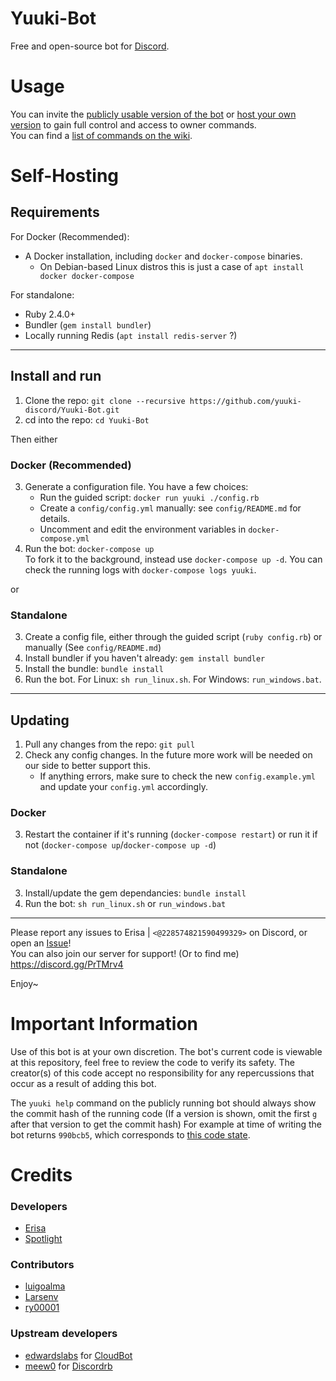 # Yuuki-Bot
Free and open-source bot for [Discord](https://discordapp.com).

# Usage
You can invite the [publicly usable version of the bot](https://erisa.link/yuukibot) or [host your own version](#self-hosting) to gain full control and access to owner commands.  
You can find a [list of commands on the wiki](https://github.com/yuuki-discord/Yuuki-Bot/wiki/Commands).

# Self-Hosting

## Requirements

For Docker (Recommended):
- A Docker installation, including `docker` and `docker-compose` binaries.
  - On Debian-based Linux distros this is just a case of `apt install docker docker-compose`

For standalone:
- Ruby 2.4.0+
- Bundler (`gem install bundler`)
- Locally running Redis (`apt install redis-server` ?)
---

## Install and run
1. Clone the repo: `git clone --recursive https://github.com/yuuki-discord/Yuuki-Bot.git`
2. cd into the repo: `cd Yuuki-Bot`

Then either
### Docker (Recommended)
3. Generate a configuration file. You have a few choices:
    - Run the guided script: `docker run yuuki ./config.rb`
    - Create a `config/config.yml` manually: see `config/README.md` for details.
    - Uncomment and edit the environment variables in `docker-compose.yml`
4. Run the bot: `docker-compose up`  
To fork it to the background, instead use `docker-compose up -d`. You can check the running logs with `docker-compose logs yuuki`.

or 
### Standalone
3. Create a config file, either through the guided script (`ruby config.rb`) or manually (See `config/README.md`)
4. Install bundler if you haven't already: `gem install bundler`
5. Install the bundle: `bundle install`
6. Run the bot. For Linux: `sh run_linux.sh`. For Windows: `run_windows.bat`.
---

## Updating
1. Pull any changes from the repo: `git pull`
2. Check any config changes. In the future more work will be needed on our side to better support this.  
    - If anything errors, make sure to check the new `config.example.yml` and update your `config.yml` accordingly.

### Docker
3. Restart the container if it's running (`docker-compose restart`) or run it if not (`docker-compose up`/`docker-compose up -d`)

### Standalone
3. Install/update the gem dependancies: `bundle install`
4. Run the bot: `sh run_linux.sh` or `run_windows.bat`
---

Please report any issues to Erisa | `<@228574821590499329>` on Discord, or open an [Issue](https://github.com/yuuki-discord/Yuuki-Bot/issues)! <br />
You can also join our server for support! (Or to find me) https://discord.gg/PrTMrv4 <br />

Enjoy~  

# Important Information
Use of this bot is at your own discretion. The bot's current code is viewable at this repository, feel free to review the code to verify its safety.
The creator(s) of this code accept no responsibility for any repercussions that occur as a result of adding this bot.

The `yuuki help` command on the publicly running bot should always show the commit hash of the running code (If a version is shown, omit the first `g` after that version to get the commit hash) For example at time of writing the bot returns `990bcb5`, which corresponds to [this code state](https://github.com/Yuuki-Discord/Yuuki-Bot/tree/990bcb55b4a06049db59bb08f16ad582315979bc).

# Credits

### Developers
- [Erisa](https://github.com/Erisa)
- [Spotlight](https://github.com/spotlightishere)

### Contributors
- [luigoalma](https://github.com/luigoalma)
- [Larsenv](https://github.com/Larsenv)
- [ry00001](https://github.com/ry00001)

### Upstream developers
- [edwardslabs](https://github.com/edwardslabs) for [CloudBot](https://github.com/edwardslabs/CloudBot/)
- [meew0](https://github.com/meew0/) for [Discordrb](https://github.com/meew0/discordrb)
